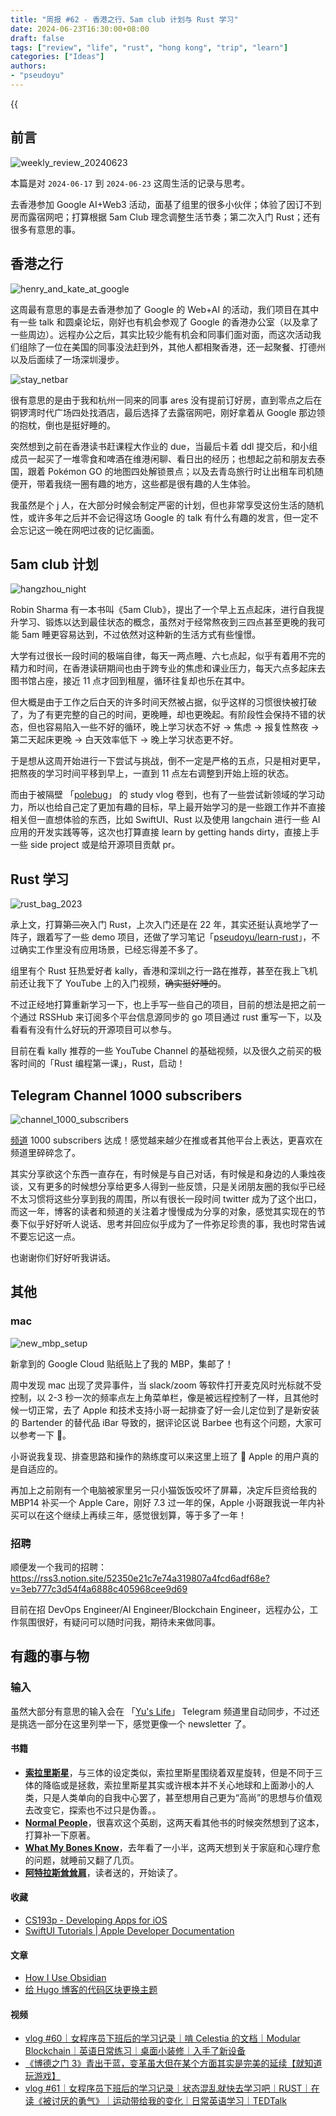 ```yaml
---
title: "周报 #62 - 香港之行、5am club 计划与 Rust 学习"
date: 2024-06-23T16:30:00+08:00
draft: false
tags: ["review", "life", "rust", "hong kong", "trip", "learn"]
categories: ["Ideas"]
authors:
- "pseudoyu"
---
```


{{<audio src="audios/photograph.mp3" caption="《Photograph - Ed Sheeran》" >}}

## 前言

![weekly_review_20240623](https://image.pseudoyu.com/images/weekly_review_20240623.png)

本篇是对 `2024-06-17` 到 `2024-06-23` 这周生活的记录与思考。

去香港参加 Google AI+Web3 活动，面基了组里的很多小伙伴；体验了因订不到房而露宿网吧；打算根据 5am Club 理念调整生活节奏；第二次入门 Rust；还有很多有意思的事。

## 香港之行

![henry_and_kate_at_google](https://image.pseudoyu.com/images/henry_and_kate_at_google.jpg)

这周最有意思的事是去香港参加了 Google 的 Web+AI 的活动，我们项目在其中有一些 talk 和圆桌论坛，刚好也有机会参观了 Google 的香港办公室（以及拿了一些周边）。远程办公之后，其实比较少能有机会和同事们面对面，而这次活动我们组除了一位在美国的同事没法赶到外，其他人都相聚香港，还一起聚餐、打德州以及后面续了一场深圳漫步。

![stay_netbar](https://image.pseudoyu.com/images/stay_netbar.jpg)

很有意思的是由于我和杭州一同来的同事 ares 没有提前订好房，直到零点之后在铜锣湾时代广场四处找酒店，最后选择了去露宿网吧，刚好拿着从 Google 那边领的抱枕，倒也是挺好睡的。

突然想到之前在香港读书赶课程大作业的 due，当最后卡着 ddl 提交后，和小组成员一起买了一堆零食和啤酒在维港闲聊、看日出的经历；也想起之前和朋友去泰国，跟着 Pokémon GO 的地图四处解锁景点；以及去青岛旅行时让出租车司机随便开，带着我绕一圈有趣的地方，这些都是很有趣的人生体验。

我虽然是个 j 人，在大部分时候会制定严密的计划，但也非常享受这份生活的随机性，或许多年之后并不会记得这场 Google 的 talk 有什么有趣的发言，但一定不会忘记这一晚在网吧过夜的记忆画面。

## 5am club 计划

![hangzhou_night](https://image.pseudoyu.com/images/hangzhou_night.jpg)

Robin Sharma 有一本书叫《5am Club》，提出了一个早上五点起床，进行自我提升学习、锻炼以达到最佳状态的概念，虽然对于经常熬夜到三四点甚至更晚的我可能 5am 睡更容易达到，不过依然对这种新的生活方式有些憧憬。

大学有过很长一段时间的极端自律，每天一两点睡、六七点起，似乎有着用不完的精力和时间，在香港读研期间也由于跨专业的焦虑和课业压力，每天六点多起床去图书馆占座，接近 11 点才回到租屋，循环往复却也乐在其中。

但大概是由于工作之后白天的许多时间天然被占据，似乎这样的习惯很快被打破了，为了有更完整的自己的时间，更晚睡，却也更晚起。有阶段性会保持不错的状态，但也容易陷入一些不好的循环，晚上学习状态不好 -> 焦虑 -> 报复性熬夜 -> 第二天起床更晚 -> 白天效率低下 -> 晚上学习状态更不好。

于是想从这周开始进行一下尝试与挑战，倒不一定是严格的五点，只是相对更早，把熬夜的学习时间平移到早上，一直到 11 点左右调整到开始上班的状态。

而由于被隔壁 「[polebug](https://space.bilibili.com/58078997)」 的 study vlog 卷到，也有了一些尝试新领域的学习动力，所以也给自己定了更加有趣的目标，早上最开始学习的是一些跟工作并不直接相关但一直想体验的东西，比如 SwiftUI、Rust 以及使用 langchain 进行一些 AI 应用的开发实践等等，这次也打算直接 learn by getting hands dirty，直接上手一些 side project 或是给开源项目贡献 pr。

## Rust 学习

![rust_bag_2023](https://image.pseudoyu.com/images/rust_bag_2023.jpg)

承上文，打算~~第二次~~入门 Rust，上次入门还是在 22 年，其实还挺认真地学了一阵子，跟着写了一些 demo 项目，还做了学习笔记「[pseudoyu/learn-rust](https://github.com/pseudoyu/learn-rust)」，不过确实工作里没有应用场景，已经忘得差不多了。

组里有个 Rust 狂热爱好者 kally，香港和深圳之行一路在推荐，甚至在我上飞机前还让我下了 YouTube 上的入门视频，~~确实挺好睡的~~。

不过正经地打算重新学习一下，也上手写一些自己的项目，目前的想法是把之前一个通过 RSSHub 来订阅多个平台信息源同步的 go 项目通过 rust 重写一下，以及看看有没有什么好玩的开源项目可以参与。

目前在看 kally 推荐的一些 YouTube Channel 的基础视频，以及很久之前买的极客时间的「Rust 编程第一课」，Rust，启动！

## Telegram Channel 1000 subscribers

![channel_1000_subscribers](https://image.pseudoyu.com/images/channel_1000_subscribers.jpg)

[频道](https://t.me/pseudoyulife) 1000 subscribers 达成！感觉越来越少在推或者其他平台上表达，更喜欢在频道里碎碎念了。

其实分享欲这个东西一直存在，有时候是与自己对话，有时候是和身边的人秉烛夜谈，又有更多的时候想分享给更多人得到一些反馈，只是关闭朋友圈的我似乎已经不太习惯将这些分享到我的周围，所以有很长一段时间 twitter 成为了这个出口，而这一年，博客的读者和频道的关注着才慢慢成为分享的对象，感觉其实现在的节奏下似乎好好听人说话、思考并回应似乎成为了一件弥足珍贵的事，我也时常告诫不要忘记这一点。

也谢谢你们好好听我讲话。

## 其他

### mac

![new_mbp_setup](https://image.pseudoyu.com/images/new_mbp_setup.jpg)

新拿到的 Google Cloud 贴纸贴上了我的 MBP，集邮了！

周中发现 mac 出现了灵异事件，当 slack/zoom 等软件打开麦克风时光标就不受控制，以 2-3 秒一次的频率点左上角菜单栏，像是被远程控制了一样，且其他时候一切正常，去了 Apple 和技术支持小哥一起排查了好一会儿定位到了是新安装的 Bartender 的替代品 iBar 导致的，据评论区说 Barbee 也有这个问题，大家可以参考一下 🫡。

小哥说我复现、排查思路和操作的熟练度可以来这里上班了 🤣 Apple 的用户真的是自适应的。

再加上之前刚有一个电脑被家里另一只小猫饭饭咬坏了屏幕，决定斥巨资给我的 MBP14 补买一个 Apple Care，刚好 7.3 过一年的保，Apple 小哥跟我说一年内补买可以在这个继续上再续三年，感觉很划算，等于多了一年！

### 招聘

顺便发一个我司的招聘：https://rss3.notion.site/52350e21c7e74a319807a4fcd6adf68e?v=3eb777c3d54f4a6888c405968cee9d69

目前在招 DevOps Engineer/AI Engineer/Blockchain Engineer，远程办公，工作氛围很好，有疑问可以随时问我，期待未来做同事。

## 有趣的事与物

### 输入

虽然大部分有意思的输入会在 「[Yu's Life](https://t.me/pseudoyulife)」 Telegram 频道里自动同步，不过还是挑选一部分在这里列举一下，感觉更像一个 newsletter 了。

#### 书籍

- [**索拉里斯星**](https://book.douban.com/subject/35049755/)，与三体的设定类似，索拉里斯星围绕着双星旋转，但是不同于三体的降临或是拯救，索拉里斯星其实或许根本并不关心地球和上面渺小的人类，只是人类单向的自我中心罢了，甚至想用自己更为“高尚”的思想与价值观去改变它，探索也不过只是伪善。。
- [**Normal People**](https://book.douban.com/subject/34453257/)，很喜欢这个英剧，这两天看其他书的时候突然想到了这本，打算补一下原著。
- [**What My Bones Know**](https://book.douban.com/subject/35754687/)，去年看了一小半，这两天想到关于家庭和心理疗愈的问题，就睡前又翻了几页。
- [**阿特拉斯耸耸肩**](https://book.douban.com/subject/33445309/)，读者送的，开始读了。

#### 收藏

- [CS193p - Developing Apps for iOS](https://cs193p.sites.stanford.edu/2023)
- [SwiftUI Tutorials | Apple Developer Documentation](https://developer.apple.com/tutorials/swiftui)

#### 文章

- [How I Use Obsidian](https://macwright.com/2024/06/16/how-i-use-obsidian)
- [给 Hugo 博客的代码区块更换主题](https://blog.douchi.space/blog-code-syntax-highlighting/)

#### 视频

- [vlog #60｜女程序员下班后的学习记录｜啃 Celestia 的文档｜Modular Blockchain｜英语日常练习｜桌面小装修｜入手了新设备](https://www.bilibili.com/video/BV1Jr421F7W9)
- [《博德之门 3》青出于蓝，变革虽大但在某个方面其实是完美的延续【就知道玩游戏】](https://www.bilibili.com/video/BV1CS411A7xw)
- [vlog #61｜女程序员下班后的学习记录｜状态混乱就快去学习吧｜RUST｜在读《被讨厌的勇气》｜运动带给我的变化｜日常英语学习｜TEDTalk](https://www.bilibili.com/video/BV1L1421k7bK)
